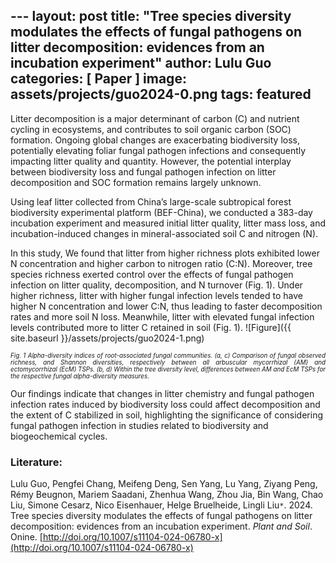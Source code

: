 ﻿﻿---
layout: post
title:  "Tree species diversity modulates the effects of fungal pathogens on litter decomposition: evidences from an incubation experiment"
author: Lulu Guo
categories: [ Paper ]
image: assets/projects/guo2024-0.png
tags: featured
---
Litter decomposition is a major determinant of carbon (C) and nutrient cycling in ecosystems, and contributes to soil organic carbon (SOC) formation. Ongoing global changes are exacerbating biodiversity loss, potentially elevating foliar fungal pathogen infections and consequently impacting litter quality and quantity. However, the potential interplay between biodiversity loss and fungal pathogen infection on litter decomposition and SOC formation remains largely unknown. 

Using leaf litter collected from China’s large-scale subtropical forest biodiversity experimental platform (BEF-China), we conducted a 383-day incubation experiment and measured initial litter quality, litter mass loss, and incubation-induced changes in mineral-associated soil C and nitrogen (N). 

In this study, We found that litter from higher richness plots exhibited lower N concentration and higher carbon to nitrogen ratio (C:N). Moreover, tree species richness exerted control over the effects of fungal pathogen infection on litter quality, decomposition, and N turnover (Fig. 1). Under higher richness, litter with higher fungal infection levels tended to have higher N concentration and lower C:N, thus leading to faster decomposition rates and more soil N loss. Meanwhile, litter with elevated fungal infection levels contributed more to litter C retained in soil (Fig. 1). 
![Figure]({{ site.baseurl }}/assets/projects/guo2024-1.png)
<p style='text-align: justify;' ><span style="font-style: italic; font-size:70%">Fig. 1 Alpha-diversity indices of root-associated fungal communities. (a, c) Comparison of fungal observed richness, and Shannon diversities, respectively between all arbuscular mycorrhizal (AM) and ectomycorrhizal (EcM) TSPs. (b, d) Within the tree diversity level, differences between AM and EcM TSPs for the respective fungal alpha-diversity measures. 
</span></p>
Our findings indicate that changes in litter chemistry and fungal pathogen infection rates induced by biodiversity loss could affect decomposition and the extent of C stabilized in soil, highlighting the significance of considering fungal pathogen infection in studies related to biodiversity and biogeochemical cycles.

### Literature:
Lulu Guo, Pengfei Chang, Meifeng Deng, Sen Yang, Lu Yang, Ziyang Peng, Rémy Beugnon, Mariem Saadani, Zhenhua Wang, Zhou Jia, Bin Wang, Chao Liu, Simone Cesarz, Nico Eisenhauer, Helge Bruelheide, Lingli Liu<code>&ast;</code>. 2024. Tree species diversity modulates the effects of fungal pathogens on litter decomposition: evidences from an incubation experiment. *Plant and Soil*. Onine. [http://doi.org/10.1007/s11104-024-06780-x](http://doi.org/10.1007/s11104-024-06780-x)
